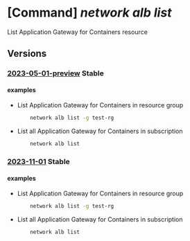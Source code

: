 # [Command] _network alb list_

List Application Gateway for Containers resource

## Versions

### [2023-05-01-preview](/Resources/mgmt-plane/L3N1YnNjcmlwdGlvbnMve30vcHJvdmlkZXJzL21pY3Jvc29mdC5zZXJ2aWNlbmV0d29ya2luZy90cmFmZmljY29udHJvbGxlcnM=/2023-05-01-preview.xml) **Stable**

<!-- mgmt-plane /subscriptions/{}/providers/microsoft.servicenetworking/trafficcontrollers 2023-05-01-preview -->
<!-- mgmt-plane /subscriptions/{}/resourcegroups/{}/providers/microsoft.servicenetworking/trafficcontrollers 2023-05-01-preview -->

#### examples

- List Application Gateway for Containers in resource group
    ```bash
        network alb list -g test-rg
    ```

- List all Application Gateway for Containers in subscription
    ```bash
        network alb list
    ```

### [2023-11-01](/Resources/mgmt-plane/L3N1YnNjcmlwdGlvbnMve30vcHJvdmlkZXJzL21pY3Jvc29mdC5zZXJ2aWNlbmV0d29ya2luZy90cmFmZmljY29udHJvbGxlcnM=/2023-11-01.xml) **Stable**

<!-- mgmt-plane /subscriptions/{}/providers/microsoft.servicenetworking/trafficcontrollers 2023-11-01 -->
<!-- mgmt-plane /subscriptions/{}/resourcegroups/{}/providers/microsoft.servicenetworking/trafficcontrollers 2023-11-01 -->

#### examples

- List Application Gateway for Containers in resource group
    ```bash
        network alb list -g test-rg
    ```

- List all Application Gateway for Containers in subscription
    ```bash
        network alb list
    ```
